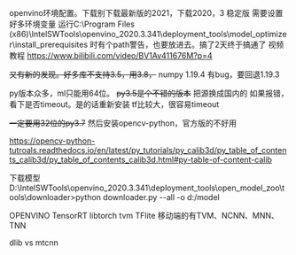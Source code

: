 openvino环境配置。下载别下载最新版的2021，下载2020，3 稳定版
需要设置好多环境变量
运行C:\Program Files (x86)\IntelSWTools\openvino_2020.3.341\deployment_tools\model_optimizer\install_prerequisites 时有个path警告，也要放进去。搞了2天终于搞通了
视频教程 https://www.bilibili.com/video/BV1Av411676M?p=4

~~又有新的发现。好多库不支持3.5，用3.8，~~
numpy 1.19.4 有bug，要回退1.19.3

py版本众多，ml只能用64位。
~~py3.5是个不错的版本~~
把源换成国内的
如果报错，看下是否timeout。是的话重新安装
tf比较大，很容易timeout

~~一定要用32位的py3.7~~
然后安装opencv-python，官方版的不好用

https://opencv-python-tutroals.readthedocs.io/en/latest/py_tutorials/py_calib3d/py_table_of_contents_calib3d/py_table_of_contents_calib3d.html#py-table-of-content-calib

下载模型
D:\IntelSWTools\openvino_2020.3.341\deployment_tools\open_model_zoo\tools\downloader>python downloader.py --all -o d:/model


OPENVINO TensorRT libtorch tvm TFlite 移动端的有TVM、NCNN、MNN、TNN

dlib vs mtcnn
